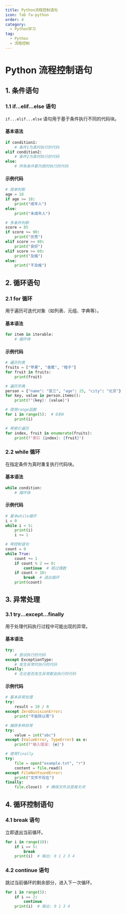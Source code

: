 ```yaml
---
title: Python流程控制语句
icon: fab fa-python
order: 4
category:
  - Python学习
tag:
  - Python
  - 流程控制
---
```


# Python 流程控制语句

## 1. 条件语句

### 1.1 if...elif...else 语句

`if...elif...else` 语句用于基于条件执行不同的代码块。

#### 基本语法
```python
if condition1:
    # 条件1为真时执行的代码
elif condition2:
    # 条件2为真时执行的代码
else:
    # 所有条件都为假时执行的代码
```

#### 示例代码
```python
# 简单判断
age = 18
if age >= 18:
    print("成年人")
else:
    print("未成年人")

# 多条件判断
score = 85
if score >= 90:
    print("优秀")
elif score >= 80:
    print("良好")
elif score >= 60:
    print("及格")
else:
    print("不及格")
```

## 2. 循环语句

### 2.1 for 循环

用于遍历可迭代对象（如列表、元组、字典等）。

#### 基本语法
```python
for item in iterable:
    # 循环体
```

#### 示例代码
```python
# 遍历列表
fruits = ["苹果", "香蕉", "橙子"]
for fruit in fruits:
    print(fruit)

# 遍历字典
person = {"name": "张三", "age": 25, "city": "北京"}
for key, value in person.items():
    print(f"{key}: {value}")

# 使用range函数
for i in range(5):  # 0到4
    print(i)

# 带索引遍历
for index, fruit in enumerate(fruits):
    print(f"索引 {index}: {fruit}")
```

### 2.2 while 循环

在指定条件为真时重复执行代码块。

#### 基本语法
```python
while condition:
    # 循环体
```

#### 示例代码
```python
# 基本while循环
i = 0
while i < 5:
    print(i)
    i += 1

# 带控制语句
count = 0
while True:
    count += 1
    if count % 2 == 0:
        continue  # 跳过偶数
    if count > 10:
        break  # 退出循环
    print(count)
```

## 3. 异常处理

### 3.1 try...except...finally

用于处理代码执行过程中可能出现的异常。

#### 基本语法
```python
try:
    # 尝试执行的代码
except ExceptionType:
    # 发生异常时执行的代码
finally:
    # 无论是否发生异常都会执行的代码
```

#### 示例代码
```python
# 基本异常处理
try:
    result = 10 / 0
except ZeroDivisionError:
    print("不能除以零")

# 捕获多种异常
try:
    value = int("abc")
except (ValueError, TypeError) as e:
    print(f"输入错误: {e}")

# 使用finally
try:
    file = open("example.txt", "r")
    content = file.read()
except FileNotFoundError:
    print("文件不存在")
finally:
    file.close()  # 确保文件总是被关闭
```

## 4. 循环控制语句

### 4.1 break 语句

立即退出当前循环。

```python
for i in range(10):
    if i == 5:
        break
    print(i)  # 输出: 0 1 2 3 4
```

### 4.2 continue 语句

跳过当前循环的剩余部分，进入下一次循环。

```python
for i in range(5):
    if i == 2:
        continue
    print(i)  # 输出: 0 1 3 4
```